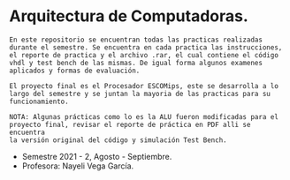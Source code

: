 # Arquitectura de Computadoras.
    En este repositorio se encuentran todas las practicas realizadas
    durante el semestre. Se encuentra en cada practica las instrucciones,
    el reporte de practica y el archivo .rar, el cual contiene el código
    vhdl y test bench de las mismas. De igual forma algunos examenes
    aplicados y formas de evaluación.
    
    El proyecto final es el Procesador ESCOMips, este se desarrolla a lo 
    largo del semestre y se juntan la mayoria de las practicas para su
    funcionamiento.
    
    NOTA: Algunas prácticas como lo es la ALU fueron modificadas para el
    proyecto final, revisar el reporte de práctica en PDF alli se encuentra
    la versión original del código y simulación Test Bench.
    
- Semestre 2021 - 2, Agosto -  Septiembre.
- Profesora: Nayeli Vega García.
    
    
